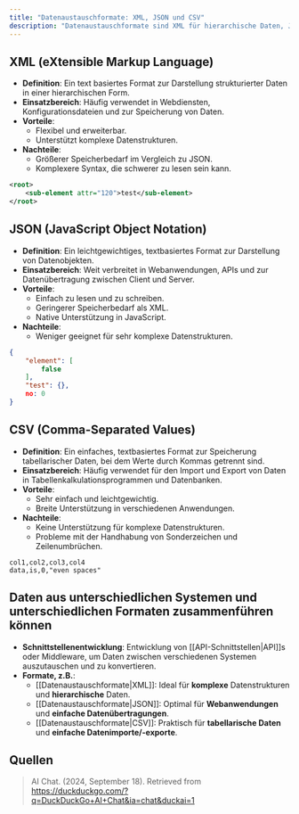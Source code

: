 ```yaml
---
title: "Datenaustauschformate: XML, JSON und CSV"
description: "Datenaustauschformate sind XML für hierarchische Daten, JSON für Webanwendungen und CSV für tabellarische Daten. XML ist flexibel aber speicherintensiv, JSON leichtgewichtig, CSV einfach aber ohne komplexe Strukturen. Sie ermöglichen Datenintegration zwischen Systemen."
---
```


## XML (eXtensible Markup Language)
- **Definition**: Ein text basiertes Format zur Darstellung strukturierter Daten in einer hierarchischen Form.
- **Einsatzbereich**: Häufig verwendet in Webdiensten, Konfigurationsdateien und zur Speicherung von Daten.
- **Vorteile**:
	- Flexibel und erweiterbar.
	- Unterstützt komplexe Datenstrukturen.
- **Nachteile**:
	- Größerer Speicherbedarf im Vergleich zu JSON.
	- Komplexere Syntax, die schwerer zu lesen sein kann.

```xml
<root>
	<sub-element attr="120">test</sub-element>
</root>
```

## JSON (JavaScript Object Notation)
- **Definition**: Ein leichtgewichtiges, textbasiertes Format zur Darstellung von Datenobjekten.
- **Einsatzbereich**: Weit verbreitet in Webanwendungen, APIs und zur Datenübertragung zwischen Client und Server.
- **Vorteile**:
	- Einfach zu lesen und zu schreiben.
	- Geringerer Speicherbedarf als XML.
	- Native Unterstützung in JavaScript.
- **Nachteile**:
	- Weniger geeignet für sehr komplexe Datenstrukturen.

```json
{
	"element": [
		false
	],
	"test": {},
	no: 0
}
```

## CSV (Comma-Separated Values)
- **Definition**: Ein einfaches, textbasiertes Format zur Speicherung tabellarischer Daten, bei dem Werte durch Kommas getrennt sind.
- **Einsatzbereich**: Häufig verwendet für den Import und Export von Daten in Tabellenkalkulationsprogrammen und Datenbanken.
- **Vorteile**:
	- Sehr einfach und leichtgewichtig.
	- Breite Unterstützung in verschiedenen Anwendungen.
- **Nachteile**:
	- Keine Unterstützung für komplexe Datenstrukturen.
	- Probleme mit der Handhabung von Sonderzeichen und Zeilenumbrüchen.

```csv
col1,col2,col3,col4
data,is,0,"even spaces"
```
## Daten aus unterschiedlichen Systemen und unterschiedlichen Formaten zusammenführen können
- **Schnittstellenentwicklung**: Entwicklung von [[API-Schnittstellen|API]]s oder Middleware, um Daten zwischen verschiedenen Systemen auszutauschen und zu konvertieren.
- **Formate, z.B.**:
	- [[Datenaustauschformate|XML]]: Ideal für **komplexe** Datenstrukturen und **hierarchische** Daten.
	- [[Datenaustauschformate|JSON]]: Optimal für **Webanwendungen** und **einfache Datenübertragungen**.
	- [[Datenaustauschformate|CSV]]: Praktisch für **tabellarische Daten** und **einfache Datenimporte/-exporte**.

## Quellen

> AI Chat. (2024, September 18). Retrieved from https://duckduckgo.com/?q=DuckDuckGo+AI+Chat&ia=chat&duckai=1